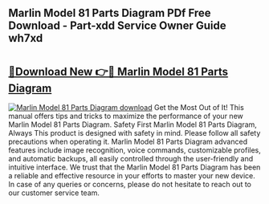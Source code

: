 ## Marlin Model 81 Parts Diagram PDf Free Download - Part-xdd Service Owner Guide wh7xd

# <h2><a href="http://dfmo3jj.blite.top/?on=Marlin+Model+81+Parts+Diagram">🔗Download New 👉🔴 Marlin Model 81 Parts Diagram</a></h2>

[![Marlin Model 81 Parts Diagram download](https://i.imgur.com/lujVjoI.png)](http://dfmo3jj.blite.top/?on=Marlin+Model+81+Parts+Diagram)
Get the Most Out of It! This manual offers tips and tricks to maximize the performance of your new Marlin Model 81 Parts Diagram. Safety First Marlin Model 81 Parts Diagram, Always This product is designed with safety in mind. Please follow all safety precautions when operating it. Marlin Model 81 Parts Diagram advanced features include image recognition, voice commands, customizable profiles, and automatic backups, all easily controlled through the user-friendly and intuitive interface. We trust that the Marlin Model 81 Parts Diagram has been a reliable and effective resource in your efforts to master your new device. In case of any queries or concerns, please do not hesitate to reach out to our customer service team.
